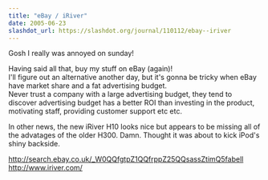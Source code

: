 ```yaml
---
title: "eBay / iRiver"
date: 2005-06-23
slashdot_url: https://slashdot.org/journal/110112/ebay--iriver
---
```


<p>Gosh I really was annoyed on sunday!</p>
<p>Having said all that, buy my stuff on eBay (again)!<br>I'll figure out an alternative another day, but it's gonna be tricky when eBay have market share and a fat advertising budget.<br>Never trust a company with a large advertising budget, they tend to discover advertising budget has a better ROI than investing in the product, motivating staff, providing customer support etc etc.</p>
<p>In other news, the new iRiver H10 looks nice but appears to be missing all of the advatages of the older H300. Damn. Thought it was about to kick iPod's shiny backside.</p>
<p><a href="http://search.ebay.co.uk/_W0QQfgtpZ1QQfrppZ25QQsassZtimQ5fabell">http://search.ebay.co.uk/_W0QQfgtpZ1QQfrppZ25QQsassZtimQ5fabell</a><br><a href="http://www.iriver.com/">http://www.iriver.com/</a></p>

